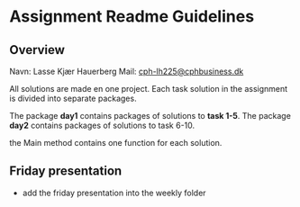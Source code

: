 # Assignment Readme Guidelines

## Overview

Navn: Lasse Kjær Hauerberg
Mail: cph-lh225@cphbusiness.dk

All solutions are made en one project. Each task solution in the assignment is divided into separate packages.

The package **day1** contains packages of solutions to **task 1-5**. The package **day2** contains packages of solutions to task 6-10.

the Main method contains one function for each solution.

## Friday presentation
- add the friday presentation into the weekly folder

